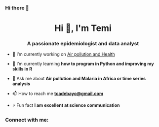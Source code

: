 ### Hi there 👋

<h1 align="center">Hi 👋, I'm Temi</h1>
<h3 align="center">A passionate epidemiologist and data analyst</h3>


- 🔭 I’m currently working on [Air pollution and Health](https://ssphplus.ch/en/globalp3hs/globalp3hs-students/temitope-adebayo-ojo/)

- 🌱 I’m currently learning **how to program in Python and improving my skills in R**

- 💬 Ask me about **Air pollution and Malaria in Africa or time series analysis**

- 📫 How to reach me **tcadebayo@gmail.com**

- ⚡ Fun fact **I am excellent at science communication**

<h3 align="left">Connect with me:</h3>
<p align="left">
</p>
